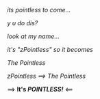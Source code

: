 *its pointless to come...*

*y u do dis?*

*look at my name...*

*it's "zPointless" so it becomes*

*The Pointless*

*zPointless ==> The Pointless*

==> **It's *POINTLESS!*** <==

